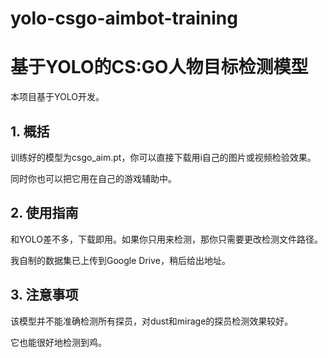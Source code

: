 # yolo-csgo-aimbot-training
# 基于YOLO的CS:GO人物目标检测模型

本项目基于YOLO开发。

## 1. 概括

训练好的模型为csgo_aim.pt，你可以直接下载用i自己的图片或视频检验效果。

同时你也可以把它用在自己的游戏辅助中。

## 2. 使用指南

和YOLO差不多，下载即用。如果你只用来检测，那你只需要更改检测文件路径。

我自制的数据集已上传到Google Drive，稍后给出地址。

## 3. 注意事项

该模型并不能准确检测所有探员，对dust和mirage的探员检测效果较好。

它也能很好地检测到鸡。

